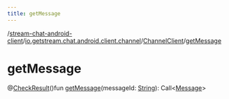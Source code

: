 ```yaml
---
title: getMessage
---
```

/[stream-chat-android-client](../../index.md)/[io.getstream.chat.android.client.channel](../index.md)/[ChannelClient](index.md)/[getMessage](getMessage.md)  
  
  
  
# getMessage  
@[CheckResult](https://developer.android.com/reference/kotlin/androidx/annotation/CheckResult.html)()fun [getMessage](getMessage.md)(messageId: [String](https://kotlinlang.org/api/latest/jvm/stdlib/kotlin/-string/index.html)): Call&lt;[Message](../../io.getstream.chat.android.client.models/Message/index.md)&gt;
